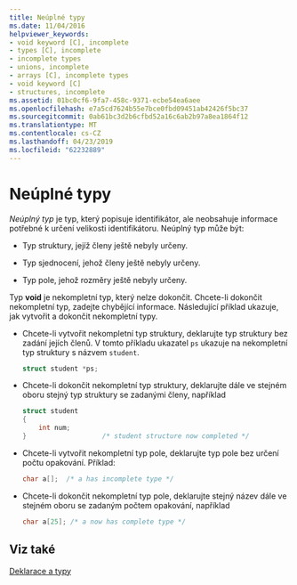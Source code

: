 ```yaml
---
title: Neúplné typy
ms.date: 11/04/2016
helpviewer_keywords:
- void keyword [C], incomplete
- types [C], incomplete
- incomplete types
- unions, incomplete
- arrays [C], incomplete types
- void keyword [C]
- structures, incomplete
ms.assetid: 01bc0cf6-9fa7-458c-9371-ecbe54ea6aee
ms.openlocfilehash: e7a5cd7624b55e7bce0fbd09451ab42426f5bc37
ms.sourcegitcommit: 0ab61bc3d2b6cfbd52a16c6ab2b97a8ea1864f12
ms.translationtype: MT
ms.contentlocale: cs-CZ
ms.lasthandoff: 04/23/2019
ms.locfileid: "62232889"
---
```

# <a name="incomplete-types"></a>Neúplné typy

*Neúplný typ* je typ, který popisuje identifikátor, ale neobsahuje informace potřebné k určení velikosti identifikátoru. Neúplný typ může být:

- Typ struktury, jejíž členy ještě nebyly určeny.

- Typ sjednocení, jehož členy ještě nebyly určeny.

- Typ pole, jehož rozměry ještě nebyly určeny.

Typ **void** je nekompletní typ, který nelze dokončit. Chcete-li dokončit nekompletní typ, zadejte chybějící informace. Následující příklad ukazuje, jak vytvořit a dokončit nekompletní typy.

- Chcete-li vytvořit nekompletní typ struktury, deklarujte typ struktury bez zadání jejích členů. V tomto příkladu ukazatel `ps` ukazuje na nekompletní typ struktury s názvem `student`.

    ```C
    struct student *ps;
    ```

- Chcete-li dokončit nekompletní typ struktury, deklarujte dále ve stejném oboru stejný typ struktury se zadanými členy, například

    ```C
    struct student
    {
        int num;
    }                   /* student structure now completed */
    ```

- Chcete-li vytvořit nekompletní typ pole, deklarujte typ pole bez určení počtu opakování. Příklad:

    ```C
    char a[];  /* a has incomplete type */
    ```

- Chcete-li dokončit nekompletní typ pole, deklarujte stejný název dále ve stejném oboru se zadaným počtem opakování, například

    ```C
    char a[25]; /* a now has complete type */
    ```

## <a name="see-also"></a>Viz také

[Deklarace a typy](../c-language/declarations-and-types.md)
